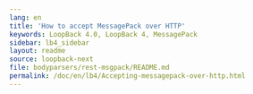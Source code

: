```yaml
---
lang: en
title: 'How to accept MessagePack over HTTP'
keywords: LoopBack 4.0, LoopBack 4, MessagePack
sidebar: lb4_sidebar
layout: readme
source: loopback-next
file: bodyparsers/rest-msgpack/README.md
permalink: /doc/en/lb4/Accepting-messagepack-over-http.html
---
```

